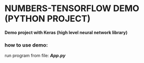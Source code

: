 # NUMBERS-TENSORFLOW DEMO (PYTHON PROJECT)
#### Demo project with Keras (high level neural network library)

### how to use demo:

run program from file: ***App.py***

